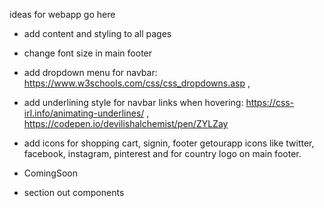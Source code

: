 ideas for webapp go here

- add content and styling to all pages
- change font size in main footer
- add dropdown menu for navbar: https://www.w3schools.com/css/css_dropdowns.asp ,
- add underlining style for navbar links when hovering: https://css-irl.info/animating-underlines/ , https://codepen.io/devilishalchemist/pen/ZYLZay
- add icons for shopping cart, signin, footer getourapp icons like twitter, facebook, instagram, pinterest and for country logo on main footer.

- ComingSoon 

- section out components

